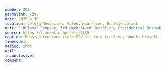 ```yaml
---
number: 292
permalink: /292
date: 2025-4-30
location: Velyka Novosilka, Volnovakha raion, Donetsk oblast
unit: "'Bulava' Company, 3rd Mechanized Battalion, Presidential Brigade"
source: https://t.me/wild_hornets/2869
caption: Russian receives close FPV hit in a treeline, shoots himself lying on the ground. Later camera zooms in, his trousers are down for some reason, his shoulders on fire
timecode: 
method: shot
nsfl: 
inconclusive: 
comment: 
---
```

<script async src="https://telegram.org/js/telegram-widget.js?22" data-telegram-post="wild_hornets/2869" data-width="100%"></script>